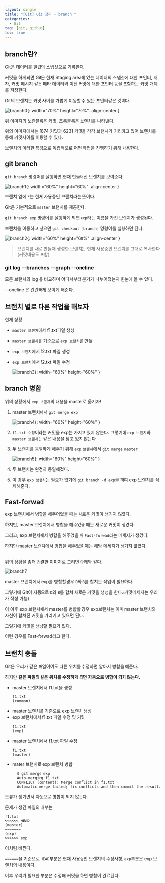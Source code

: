 ```yaml
---
layout: single
title: "[Git] Git 정리 - branch "
categories:
  - Git
tag: [git, github]
toc: true
---
```


## branch란?

Git은 데이터를 일련의 스냅샷으로 기록한다.

커밋을 하게되면 Git은 현재 Staging area에 있는 데이터의 스냅샷에 대한 포인터, 저자, 커밋 메시지 같은 메타 데이터와 이전 커밋에 대한 포인터 등을 포함하는 커밋 개체를 저장한다.

Git의 브랜치는 커밋 사이를 가볍게 이동할 수 있는 포인터같은 것이다.

![branch0](https://user-images.githubusercontent.com/70616579/184074983-1c292eae-fd64-4806-8ae7-60e27e9cbc39.png){: width="70%" height="70%" .align-center }

위 이미지의 노란블록은 커밋, 초록블록은 브랜치를 나타낸다.

위의 이미지에서는 1874 커밋과 6231 커밋을 각각 브랜치가 기리키고 있어 브랜치를 통해 커밋사이를 이동할 수 있다.

브랜치의 이러한 특징으로 독립적으로 어떤 작업을 진행하기 위해 사용한다.

## git branch

`git branch` 명령어를 실행하면 현재 만들어진 브랜치를 보여준다.

![branch1](https://user-images.githubusercontent.com/70616579/184075806-a99687f7-346c-442f-8fc6-72cadf63e893.png){: width="60%" height="60%" .align-center }

브랜치 옆에 `*`는 현재 사용중인 브랜치라는 뜻이다.

Git은 기본적으로 `master` 브랜치를 제공한다.

`git branch exp` 명령어를 실행하게 되면 `exp`라는 이름을 가진 브랜치가 생성된다.

브랜치를 이동하고 싶으면 `git checkout [branch]` 명령어를 실행하면 된다.

![branch2](https://user-images.githubusercontent.com/70616579/184076194-b0e84c59-43f4-4b72-abec-cbc2a3133ee1.png){: width="60%" height="60%" .align-center }

> 브랜치를 새로 만들때 생성한 브랜치는 현재 사용중인 브랜치를 그대로 복사한다(커밋내용도 포함)

### git log --branches --graph --oneline

모든 브랜치의 log 를 비교하며 어디서부터 분기가 나누어졌는지 한눈에 볼 수 있다.

--oneline 은 간랸하게 보이게 해준다.

## 브랜치 별로 다른 작업을 해보자

현재 상황

- `master 브랜치`에서 f1.txt파일 생성
- `master 브랜치`를 기준으로 `exp 브랜치`를 만듦
- `exp 브랜치`에서 f2.txt 파일 생성
- `exp 브랜치`에서 f2.txt 파일 수정

  ![branch3](https://user-images.githubusercontent.com/70616579/184085131-d09b5c36-6304-4035-8b57-5e5623dce478.png){: width="60%" height="60%" }

## branch 병합

위의 상황에서 `exp 브랜치`의 내용을 master로 옮기자!

1. master 브랜치에서 `git merge exp`

   ![branch4](https://user-images.githubusercontent.com/70616579/184086354-9c5a21b6-c15d-4227-a783-f39eaabbdb53.png){: width="60%" height="60%" }

1. `f1.txt 수정`이라는 커밋을 exp는 가지고 있지 않는다. 그렇기에 `exp 브랜치`와 `master 브랜치`는 같은 내용을 담고 있지 않는다
1. 두 브랜치를 동일하게 해주기 위해 `exp 브랜치`에서 `git merge master`

   ![branch5](https://user-images.githubusercontent.com/70616579/184087014-9dbdc923-f2ce-4a62-a648-f41e20d329ab.png){: width="60%" height="60%" }

1. 두 브랜치는 완전히 동일해졌다.
1. 이 경우 `exp 브랜치`는 필요가 없기에 `git branch -d exp`을 하여 exp 브랜치를 삭제해준다.

## Fast-forwad

exp 브랜치에서 병합을 해주어었을 때는 새로운 커밋이 생기지 않았다.

하지만, master 브랜치에서 병합을 해주었을 때는 새로운 커밋이 생겼다.

그리고, exp 브랜치에서 병합을 해주었을 때 `Fast-forwad`라는 메세지가 생겼다.

하지만 master 브랜치에서 병합을 해주었을 때는 해당 메세지가 생기지 않았다.

<br/>
위의 상황을 좀더 간결한 이미지로 그리면 아래와 같다.

![branch7](https://user-images.githubusercontent.com/70616579/184091091-8f343688-66c3-45bf-87fa-d67eb9f1370a.png)

master 브랜치에서 exp를 병합할경우 `D`와 `B`를 합치는 작업이 필요하다.

그렇기에 Git이 자동으로 `D`와 `B`를 합쳐 새로운 커밋을 생성을 한다.(커밋메세지는 우리가 작성 가능)

이 이후 exp 브랜치에서 master를 병합할 경우 exp브랜치는 이미 master 브랜치와 자신이 합쳐진 커밋을 가리키고 있으면 된다.

그렇기에 커밋을 생성할 필요가 없다.

이런 경우를 Fast-forwad라고 한다.

## 브랜치 충돌

Git은 우리가 같은 파일이여도 다른 위치를 수정하면 알아서 병합을 해준다.

하지만 **같은 파일의 같은 위치를 수정하게 되면 자동으로 병합이 되지 않는다.**

- master 브랜치에서 f1.txt을 생성
  ```
  f1.txt
  (common)
  ```
- master 브랜치를 기준으로 exp 브랜치 생성
- exp 브랜치에서 f1.txt 파일 수정 및 커밋
  ```
  f1.txt
  (exp)
  ```
- master 브랜치에서 f1.txt 파일 수정
  ```
  f1.txt
  (master)
  ```
- mater 브랜치로 exp 브랜치 병합
  ```
    $ git merge exp
    Auto-merging f1.txt
    CONFLICT (content): Merge conflict in f1.txt
    Automatic merge failed; fix conflicts and then commit the result.
  ```

오류가 생기면서 자동으로 병합이 되지 않는다.

문제가 생긴 파일의 내부는

```
f1.txt
<<<<<< HEAD
(master)
=======
(exp)
>>>>>> exp
```

이처럼 바뀐다.

`======`을 기준으로 `HEAD`부분은 현재 사용중인 브랜치의 수정사항, `exp`부분은 exp 브랜치의 내용이다.

이후 우리가 필요한 부분은 수정해 커밋을 하면 병합이 완료된다.
